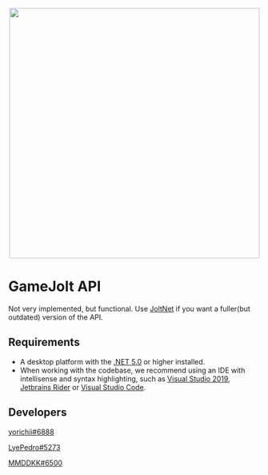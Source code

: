 
<p align="center">
  <img width="500px" src="https://res-4.cloudinary.com/crunchbase-production/image/upload/c_lpad,f_auto,q_auto:eco/hqd1jcjkaageku8yp5dz">
</p>

# GameJolt API
Not very implemented, but functional. Use [JoltNet](https://github.com/nilllzz/JoltNet) if you want a fuller(but outdated) version of the API.

## Requirements

- A desktop platform with the [.NET 5.0](https://dotnet.microsoft.com/) or higher installed.
- When working with the codebase, we recommend using an IDE with intellisense and syntax highlighting, such as [Visual Studio 2019](https://visualstudio.microsoft.com/pt-br/), [Jetbrains Rider](https://www.jetbrains.com/clion/) or [Visual Studio Code](https://code.visualstudio.com/).

## Developers

[yorichii#6888](https://github.com/yorichii)

[LyePedro#5273](https://github.com/LyeZinho)

[MMDDKK#6500](https://github.com/MMDDKK6500)
